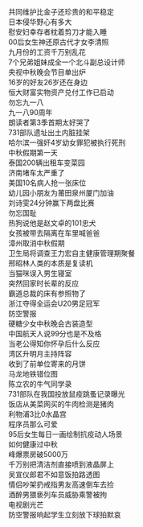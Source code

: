 共同维护比金子还珍贵的和平稳定  
日本侵华野心有多大  
慰安妇幸存者枕着剪刀才能入睡  
00后女生神还原古代才女李清照  
九月份的工资千万别乱花  
7个兄弟姐妹成全一个北斗副总设计师  
央视中秋晚会节目单出炉  
16岁的好友26岁还在身边  
恒大财富实物资产兑付工作已启动  
勿忘九一八  
九一八90周年  
朗读者第3季首期太好哭了  
731部队遗址出土内脏挂架  
哈尔滨一强奸4岁幼女罪犯被执行死刑  
中秋假期第一天  
泰国200辆出租车变菜园  
济南堵车太严重了  
美国10名病人抢一张床位  
幼儿园小朋友为莆田泉州厦门加油  
刘诗雯24分钟赢下两盘比赛  
勿忘国耻  
热狗说他是赵文卓的101忠犬  
女孩被带去隔离在车里喊爸爸  
漳州取消中秋假期  
卫生局将调查王力宏自主健康管理期聚餐  
邢昭林人类的本质是复读机  
当猫咪误入男生寝室  
突然回家时长辈的反应  
霸道总裁的床有参照物了  
浙江夺得全运会U20男足冠军  
防空警报  
硬糖少女中秋晚会古装造型  
中国航天人说99分也是不及格  
当老公得知你怀孕后什么反应  
湾区升明月主持阵容  
收到了前单位寄来的月饼  
马龙地铁错位图  
陈立农的牛气同学录  
731部队在我国投放鼠疫跳蚤记录曝光  
饭店从美菜网买的牛肉检测是猪肉  
利物浦3比0水晶宫  
程序员那么可爱  
95后女生每日一画绘制抗疫动人场景  
如何健康过中秋  
峰爆票房破5000万  
千万别把清洁剂直接喷到液晶屏上  
吴宣仪郎君不如意饭拍路透图  
情侣吵架扔戒指男友高速倒车去捡  
酒醉男猥亵列车员威胁乘警被拘  
电视剧光芒  
防空警报响起学生立刻放下球拍默哀  
